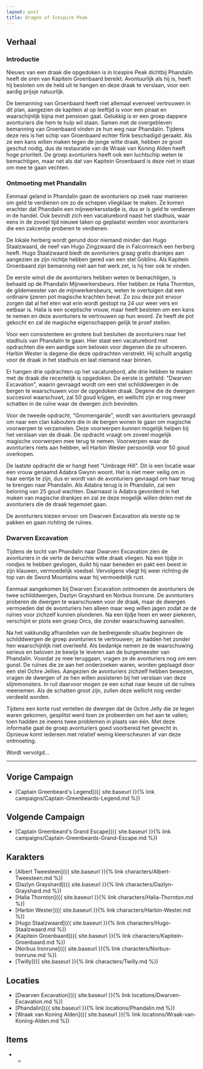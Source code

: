 ```yaml
---
layout: post
title: Dragon of Icespire Peak
---
```


## Verhaal

### Introductie
Nieuws van een draak die opgedoken is in Icespire Peak dichtbij Phandalin heeft de oren van Kapitein Groenbaard bereikt. Avontuurlijk als hij is, heeft hij besloten om de held uit te hangen en deze draak te verslaan, voor een aardig prijsje natuurlijk.

De bemanning van Groenbaard heeft niet allemaal evenveel vertrouwen in dit plan, aangezien de kapitein al op leeftijd is voor een piraat en waarschijnlijk bijna met pensioen gaat. Gelukkig is er een groep dappere avonturiers die hem te hulp wil staan. Samen met de overgebleven bemanning van Groenbaard vinden ze hun weg naar Phandalin. Tijdens deze reis is het schip van Groenbaard echter flink beschadigd geraakt. Als ze een kans willen maken tegen de jonge witte draak, hebben ze groot geschut nodig, dus de restauratie van de Wraak van Koning Alden heeft hoge prioriteit. De groep avonturiers heeft ook een luchtschip weten te bemachtigen, maar net als dat van Kapitein Groenbaard is deze niet in staat om mee te gaan vechten.

### Ontmoeting met Phandalin

Eenmaal geland in Phandalin gaan de avonturiers op zoek naar manieren om geld te verdienen om zo de schepen vliegklaar te maken. Ze komen erachter dat Phandalin een mijnwerkersstadje is, dus er is geld te verdienen in de handel. Ook bevindt zich een vacaturebord naast het stadhuis, waar eens in de zoveel tijd nieuwe taken op geplaatst worden voor avonturiers die een zakcentje proberen te verdienen.

De lokale herberg wordt gerund door niemand minder dan Hugo Staalzwaard, de neef van Hugo Zingzwaard die in Falconreach een herberg heeft. Hugo Staalzwaard biedt de avonturiers graag gratis drankjes aan aangezien ze zijn nichtje hebben gered van een stel Goblins. Als Kapitein Groenbaard zijn bemanning niet aan het werk zet, is hij hier ook te vinden.

De eerste winst die de avonturiers hebben weten te bemachtigen, is behaald op de Phandalin Mijnwerkersbeurs. Hier hebben ze Halia Thornton, de gildemeester van de mijnwerkersbeurs, weten te overtuigen dat een ordinaire ijzeren pot magische krachten bevat. Zo zou deze pot ervoor zorgen dat al het eten wat erin wordt gestopt na 24 uur weer vers en eetbaar is. Halia is een sceptische vrouw, maar heeft besloten om een kans te nemen en deze avonturiers te vertrouwen op hun woord. Ze heeft de pot gekocht en zal de magische eigenschappen gelijk te proef stellen.

Voor een consistentere en grotere buit besluiten de avonturiers naar het stadhuis van Phandalin te gaan. Hier staat een vacaturebord met opdrachten die een aardige som beloven voor degenen die ze uitvoeren. Harbin Wester is degene die deze opdrachten verstrekt. Hij schuilt angstig voor de draak in het stadhuis en laat niemand naar binnen.

Er hangen drie opdrachten op het vacaturebord, alle drie hebben te maken met de draak die recentelijk is opgedoken. De eerste is getiteld: "Dwarven Excavation", waarin gevraagd wordt om een stel schilddwergen in de bergen te waarschuwen voor de opgedoken draak. Degene die de dwergen succesvol waarschuwt, zal 50 goud krijgen, en wellicht zijn er nog meer schatten in de ruïne waar de dwergen zich bevinden.

Voor de tweede opdracht, "Gnomengarde", wordt van avonturiers gevraagd om naar een clan kabouters die in de bergen wonen te gaan om magische voorwerpen te verzamelen. Deze voorwerpen kunnen mogelijk helpen bij het verslaan van de draak. De opdracht vraagt om zoveel mogelijk magische voorwerpen mee terug te nemen. Voorwerpen waar de avonturiers niets aan hebben, wil Harbin Wester persoonlijk voor 50 goud overkopen.

De laatste opdracht die er hangt heet "Umbrage Hill". Dit is een locatie waar een vrouw genaamd Adabra Gwynn woont. Het is niet meer veilig om in haar eentje te zijn, dus er wordt van de avonturiers gevraagd om haar terug te brengen naar Phandalin. Als Adabra terug is in Phandalin, zal een beloning van 25 goud wachten. Daarnaast is Adabra gevorderd in het maken van magische drankjes en zal ze deze mogelijk willen delen met de avonturiers die de draak tegemoet gaan.

De avonturiers kiezen ervoor om Dwarven Excavation als eerste op te pakken en gaan richting de ruïnes.

### Dwarven Excavation

Tijdens de tocht van Phandalin naar Dwarven Excavation zien de avonturiers in de verte de beruchte witte draak vliegen. Na een tijdje in rondjes te hebben gevlogen, duikt hij naar beneden en pakt een beest in zijn klauwen, vermoedelijk voedsel. Vervolgens vliegt hij weer richting de top van de Sword Mountains waar hij vermoedelijk rust.

Eenmaal aangekomen bij Dwarven Excavation ontmoeten de avonturiers de twee schilddwergen, Dazlyn Grayshard en Norbus Ironrune. De avonturiers proberen de dwergen te waarschuwen voor de draak, maar de dwergen vermoeden dat de avonturiers hen alleen maar weg willen jagen zodat ze de ruïnes voor zichzelf kunnen plunderen. Na een tijdje heen en weer piekeren, verschijnt er plots een groep Orcs, die zonder waarschuwing aanvallen.

Na het vakkundig afhandelen van de bedreigende situatie beginnen de schilddwergen de groep avonturiers te vertrouwen; ze hadden het zonder hen waarschijnlijk niet overleefd. Als bedankje nemen ze de waarschuwing serieus en beloven ze bewijs te leveren aan de burgemeester van Phandalin. Voordat ze mee teruggaan, vragen ze de avonturiers nog om een gunst. De ruïnes die ze aan het onderzoeken waren, worden geplaagd door een stel Ochre Jellies. Aangezien de avonturiers zichzelf hebben bewezen, vragen de dwergen of ze hen willen assisteren bij het verslaan van deze slijmmonsters. In ruil daarvoor mogen ze een schat naar keuze uit de ruïnes meenemen. Als de schatten groot zijn, zullen deze wellicht nog verder verdeeld worden.

Tijdens een korte rust vertellen de dwergen dat de Ochre Jelly die ze tegen waren gekomen, gesplitst werd toen ze probeerden om het aan te vallen; toen hadden ze ineens twee problemen in plaats van één. Met deze informatie gaat de groep avonturiers goed voorbereid het gevecht in. Opnieuw komt iedereen met relatief weinig kleerscheuren af van deze ontmoeting.

Wordt vervolgd...

---

## Vorige Campaign
* [Captain Greenbeard's Legend]({{ site.baseurl }}{% link campaigns/Captain-Greenbeards-Legend.md %})

## Volgende Campaign
* [Captain Greenbeard's Grand Escape]({{ site.baseurl }}{% link campaigns/Captain-Greenbeards-Grand-Escape.md %})

## Karakters
* [Albert Tweesteen]({{ site.baseurl }}{% link characters/Albert-Tweesteen.md %})
* [Dazlyn Grayshard]({{ site.baseurl }}{% link characters/Dazlyn-Grayshard.md %})
* [Halia Thornton]({{ site.baseurl }}{% link characters/Halia-Thornton.md %})
* [Harbin Wester]({{ site.baseurl }}{% link characters/Harbin-Wester.md %})
* [Hugo Staalzwaard]({{ site.baseurl }}{% link characters/Hugo-Staalzwaard.md %})
* [Kapitein Groenbaard]({{ site.baseurl }}{% link characters/Kapitein-Groenbaard.md %})
* [Norbus Ironrune]({{ site.baseurl }}{% link characters/Norbus-Ironrune.md %})
* [Twilly]({{ site.baseurl }}{% link characters/Twilly.md %})

## Locaties
* [Dwarven Excavation]({{ site.baseurl }}{% link locations/Dwarven-Excavation.md %})
* [Phandalin]({{ site.baseurl }}{% link locations/Phandalin.md %})
* [Wraak van Koning Alden]({{ site.baseurl }}{% link locations/Wraak-van-Koning-Alden.md %})

## Items
* -